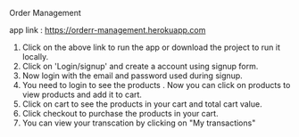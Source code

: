 Order Management

app link : https://orderr-management.herokuapp.com

1) Click on the above link to run the app or download the project to run it locally.
2) Click on 'Login/signup' and create a account using signup form.
3) Now login with the email and password used during signup.
4) You need to login to see the products . Now you can click on products to view products and add it to cart.
5) Click on cart to see the products in your cart and total cart value.
6) Click checkout to purchase the products in your cart.
7) You can view your transcation by clicking on "My transactions" 
